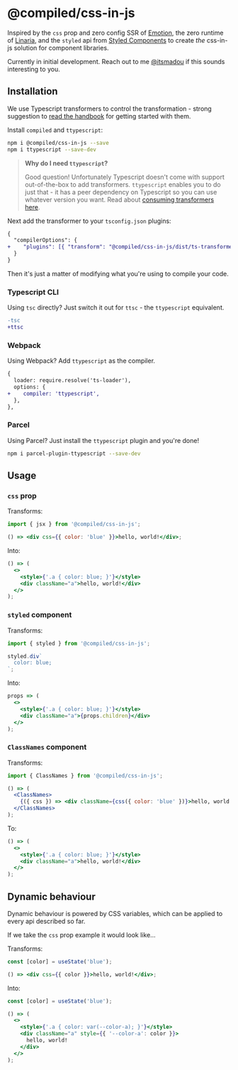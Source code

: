 # @compiled/css-in-js

Inspired by the `css` prop and zero config SSR of [Emotion](https://emotion.sh),
the zero runtime of [Linaria](https://linaria.now.sh),
and the `styled` api from [Styled Components](https://www.styled-components.com) to create _the_ css-in-js solution for component libraries.

Currently in initial development.
Reach out to me [@itsmadou](https://twitter.com/itsmadou) if this sounds interesting to you.

## Installation

We use Typescript transformers to control the transformation -
strong suggestion to [read the handbook](https://github.com/madou/typescript-transformer-handbook) for getting started with them.

Install `compiled` and `ttypescript`:

```sh
npm i @compiled/css-in-js --save
npm i ttypescript --save-dev
```

> **Why do I need `ttypescript`?**
>
> Good question!
> Unfortunately Typescript doesn't come with support out-of-the-box to add transformers.
> `ttypescript` enables you to do just that -
> it has a peer dependency on Typescript so you can use whatever version you want.
> Read about [consuming transformers here](https://github.com/madou/typescript-transformer-handbook/blob/master/translations/en/transformer-handbook.md#consuming-transformers).

Next add the transformer to your `tsconfig.json` plugins:

```diff
{
  "compilerOptions": {
+    "plugins": [{ "transform": "@compiled/css-in-js/dist/ts-transformer" }]
  }
}
```

Then it's just a matter of modifying what you're using to compile your code.

### Typescript CLI

Using `tsc` directly?
Just switch it out for `ttsc` -
the `ttypescript` equivalent.

```diff
-tsc
+ttsc
```

### Webpack

Using Webpack?
Add `ttypescript` as the compiler.

```diff
{
  loader: require.resolve('ts-loader'),
  options: {
+    compiler: 'ttypescript',
  },
},
```

### Parcel

Using Parcel?
Just install the `ttypescript` plugin and you're done!

```sh
npm i parcel-plugin-ttypescript --save-dev
```

## Usage

### `css` prop

Transforms:

```jsx
import { jsx } from '@compiled/css-in-js';

() => <div css={{ color: 'blue' }}>hello, world!</div>;
```

Into:

```jsx
() => (
  <>
    <style>{'.a { color: blue; }'}</style>
    <div className="a">hello, world!</div>
  </>
);
```

### `styled` component

Transforms:

```jsx
import { styled } from '@compiled/css-in-js';

styled.div`
  color: blue;
`;
```

Into:

```jsx
props => (
  <>
    <style>{'.a { color: blue; }'}</style>
    <div className="a">{props.children}</div>
  </>
);
```

### `ClassNames` component

Transforms:

```jsx
import { ClassNames } from '@compiled/css-in-js';

() => (
  <ClassNames>
    {({ css }) => <div className={css({ color: 'blue' })}>hello, world!</div>}
  </ClassNames>
);
```

To:

```jsx
() => (
  <>
    <style>{'.a { color: blue; }'}</style>
    <div className="a">hello, world!</div>
  </>
);
```

## Dynamic behaviour

Dynamic behaviour is powered by CSS variables,
which can be applied to every api described so far.

If we take the `css` prop example it would look like...

Transforms:

```jsx
const [color] = useState('blue');

() => <div css={{ color }}>hello, world!</div>;
```

Into:

```jsx
const [color] = useState('blue');

() => (
  <>
    <style>{'.a { color: var(--color-a); }'}</style>
    <div className="a" style={{ '--color-a': color }}>
      hello, world!
    </div>
  </>
);
```
